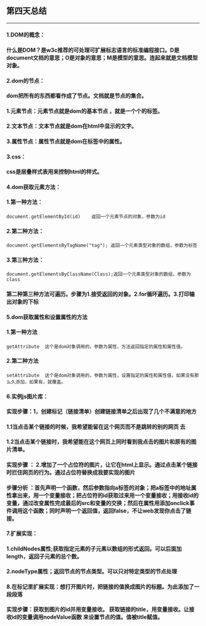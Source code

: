 ##                                         第四天总结

------

#### 1.DOM的概念：

####            什么是DOM？是w3c推荐的可处理可扩展标志语言的标准编程接口。D是document文档的意思；O是对象的意思；M是模型的意思。连起来就是文档模型对象。

#### 2.dom的节点：

####             dom把所有的东西都看作成了节点。文档就是节点的集合。

####             1.元素节点：元素节点就是dom的基本节点 ，就是一个个的标签。

####             2.文本节点：文本节点就是dom在html中显示的文字。

####             3.属性节点：属性节点就是dom在标签中的属性。

#### 3.css：

####            css是层叠样式表用来控制html的样式。

#### 4.dom获取元素方法：

####              1.第一种方法：

```
document.getElementById(id)    返回一个元素节点的对象，参数为id
```

####             2.第二种方法：

```
document.getElementsByTagName("tag"); 返回一个元素类型对象的数组，参数为标签
```

####               3.第三种方法：

```
document.getElementsByClassName(Class);返回一个元素类型对象的数组，参数为class
```

####         第二种第三种方法可遍历。步骤为1.接受返回的对象。2.for循环遍历。3.打印输出对象的下标

#### 5.dom获取属性和设置属性的方法

####            1.第一种方法

```
getAttribute  这个是dom对象调用的，参数为属性，方法返回指定的属性和属性值。
```

####            2.第二种方法

```
setAttribute  这个是dom对象调用的，参数为属性，设置指定的属性和属性值，如果没有那么久添加，如果有，就覆盖。
```

#### 6.实例js图片库：

####    实现步骤：1，创建标记（链接清单）创建链接清单之后出现了几个不满意的地方

####                      1.1当点击某个链接的时候，我希望能留在这个网页而不是跳转的别的网页    去

####                      1.2当点击某个链接时，我希望能在这个网页上同时看到我点击的图片和原有的图片清单。

####     实现步骤  ： 2.增加了一个占位符的图片，让它在html上显示。通过点击某个链接时拦住网页的行为。通过占位符替换成我要实现的图片

####     步骤分析 ：首先声明一个函数，然后参数指向a标签的对象；把a标签中的地址属性拿出来，用一个变量接收；把占位符的id获取过来用一个变量接收；用接收id的变量，通过改变属性完成最后的src和变量的交换；然后在属性用添加onclick事件调用这个函数；同时声明一个返回值，返回false，不让web发现你点击了链接。

#### 7.扩展实现：

####              1.childNodes属性;获取指定元素的子元素以数组的形式返回。可以后面加length，返回子元素的总个数。

####              2.nodeType属性；返回节点的节点类型。可以只对特定类型的节点处理

#### 8.在标记里扩展实现：想打开图片时，把链接的值换成图片的标题。为此添加了一段段落

####      实现步骤：获取到图片的id并用变量接收。 获取链接的title，用变量接收。让接收id的变量调用nodeValue函数 来设置节点的值。值被title赋值。